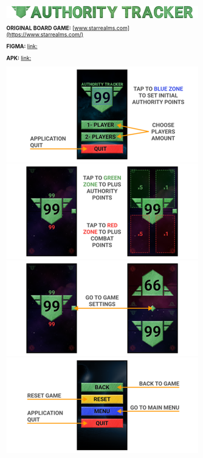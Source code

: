 ![Model](Promo/Promo_Main.png)

**ORIGINAL BOARD GAME:** [www.starrealms.com](https://www.starrealms.com/)

**FIGMA:** [link:](https://www.figma.com/file/KTYZqqU3yKmgi3KuWg34NU/Authority-tracker)

**APK:** [link:](Build/AuthorityTracker.apk)

![Model](Tutorial/Tutorial_Page_1.png)
![Model](Tutorial/Tutorial_Page_2.png)
![Model](Tutorial/Tutorial_Page_3.png)
![Model](Tutorial/Tutorial_Page_4.png)

